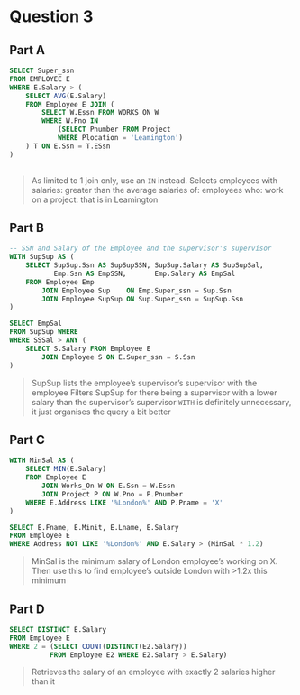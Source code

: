 # Question 3
## Part A
```sql
SELECT Super_ssn
FROM EMPLOYEE E
WHERE E.Salary > (
    SELECT AVG(E.Salary)
    FROM Employee E JOIN (
        SELECT W.Essn FROM WORKS_ON W 
        WHERE W.Pno IN 
            (SELECT Pnumber FROM Project
            WHERE Plocation = 'Leamington')
    ) T ON E.Ssn = T.ESsn
)
   
```
> As limited to 1 join only, use an `IN` instead. 
> Selects employees with salaries:
>     greater than the average salaries of:
>         employees who:
>             work on a project:
>                that is in Leamington

## Part B
```sql
-- SSN and Salary of the Employee and the supervisor's supervisor
WITH SupSup AS (
    SELECT SupSup.Ssn AS SupSupSSN, SupSup.Salary AS SupSupSal,
           Emp.Ssn AS EmpSSN,       Emp.Salary AS EmpSal
    FROM Employee Emp 
        JOIN Employee Sup    ON Emp.Super_ssn = Sup.Ssn 
        JOIN Employee SupSup ON Sup.Super_ssn = SupSup.Ssn
)

SELECT EmpSal
FROM SupSup WHERE
WHERE SSSal > ANY (
    SELECT S.Salary FROM Employee E 
        JOIN Employee S ON E.Super_ssn = S.Ssn
)
```
> SupSup lists the employee’s supervisor’s supervisor with the employee
> Filters SupSup for there being a supervisor with a lower salary than the supervisor’s supervisor
> `WITH` is definitely unnecessary, it just organises the query a bit better

## Part C
```sql
WITH MinSal AS (
    SELECT MIN(E.Salary)
    FROM Employee E 
        JOIN Works_On W ON E.Ssn = W.Essn
        JOIN Project P ON W.Pno = P.Pnumber
    WHERE E.Address LIKE '%London%' AND P.Pname = 'X'
)

SELECT E.Fname, E.Minit, E.Lname, E.Salary
FROM Employee E
WHERE Address NOT LIKE '%London%' AND E.Salary > (MinSal * 1.2)
```
> MinSal is the minimum salary of London employee’s working on X. 
> Then use this to find employee’s outside London with >1.2x this minimum

## Part D
```sql
SELECT DISTINCT E.Salary
FROM Employee E
WHERE 2 = (SELECT COUNT(DISTINCT(E2.Salary))
          FROM Employee E2 WHERE E2.Salary > E.Salary)
```
> Retrieves the salary of an employee with exactly 2 salaries higher than it


